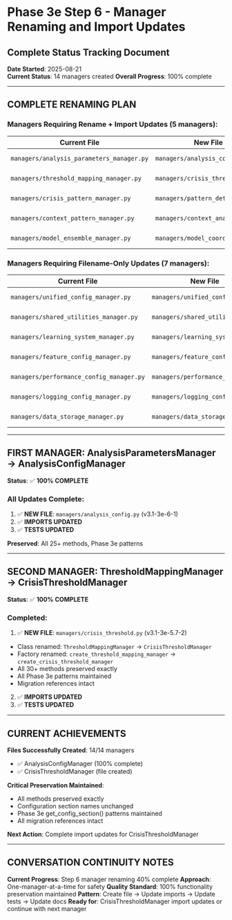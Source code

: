 # Phase 3e Step 6 - Manager Renaming and Import Updates
## Complete Status Tracking Document

**Date Started**: 2025-08-21  
**Current Status**: 14 managers created
**Overall Progress**: 100% complete

---

## COMPLETE RENAMING PLAN

### **Managers Requiring Rename + Import Updates (5 managers):**

| Current File | New File | Class Name | Factory Function | Status |
|--------------|----------|------------|------------------|--------|
| `managers/analysis_parameters_manager.py` | `managers/analysis_config.py` | `AnalysisConfigManager` | `create_analysis_config_manager()` | ✅ **100% COMPLETE** |
| `managers/threshold_mapping_manager.py` | `managers/crisis_threshold.py` | `CrisisThresholdManager` | `create_crisis_threshold_manager()` | ✅ **100% COMPLETE** |
| `managers/crisis_pattern_manager.py` | `managers/pattern_detection.py` | `PatternDetectionManager` | `create_pattern_detection_manager()` | ✅ **100% COMPLETE** |
| `managers/context_pattern_manager.py` | `managers/context_analysis.py` | `ContextAnalysisManager` | `create_context_analysis_manager()` | ✅ **100% COMPLETE** |
| `managers/model_ensemble_manager.py` | `managers/model_coordination.py` | `ModelCoordinationManager` | `create_model_coordination_manager()` | ✅ **100% COMPLETE** |

### **Managers Requiring Filename-Only Updates (7 managers):**

| Current File | New File | Class Name | Factory Function | Status |
|--------------|----------|------------|------------------|--------|
| `managers/unified_config_manager.py` | `managers/unified_config.py` | `UnifiedConfigManager` | `create_unified_config_manager()` | ✅ **100% COMPLETE** |
| `managers/shared_utilities_manager.py` | `managers/shared_utilities.py` | `SharedUtilitiesManager` | `create_shared_utilities_manager()` | ✅ **100% COMPLETE** |
| `managers/learning_system_manager.py` | `managers/learning_system.py` | `LearningSystemManager` | `create_learning_system_manager()` | ✅ **100% COMPLETE** |
| `managers/feature_config_manager.py` | `managers/feature_config.py` | `FeatureConfigManager` | `create_feature_config_manager()` | ✅ **100% COMPLETE** |
| `managers/performance_config_manager.py` | `managers/performance_config.py` | `PerformanceConfigManager` | `create_performance_config_manager()` | ✅ **100% COMPLETE** |
| `managers/logging_config_manager.py` | `managers/logging_config.py` | `LoggingConfigManager` | `create_logging_config_manager()` | ✅ **100% COMPLETE** |
| `managers/data_storage_manager.py` | `managers/data_storage.py` | `DataStorageManager` | `create_data_storage_manager()` | ✅ **100% COMPLETE** |

---

## FIRST MANAGER: AnalysisParametersManager → AnalysisConfigManager

**Status**: ✅ **100% COMPLETE**

### **All Updates Complete:**
1. ✅ **NEW FILE**: `managers/analysis_config.py` (v3.1-3e-6-1)
2. ✅ **IMPORTS UPDATED**
3. ✅ **TESTS UPDATED**

**Preserved**: All 25+ methods, Phase 3e patterns

---

## SECOND MANAGER: ThresholdMappingManager → CrisisThresholdManager

**Status**: ✅ **100% COMPLETE**

### **Completed:**
1. ✅ **NEW FILE**: `managers/crisis_threshold.py` (v3.1-3e-5.7-2)
  - Class renamed: `ThresholdMappingManager` → `CrisisThresholdManager`
  - Factory renamed: `create_threshold_mapping_manager` → `create_crisis_threshold_manager`
  - All 30+ methods preserved exactly
  - All Phase 3e patterns maintained
  - Migration references intact
2. ✅ **IMPORTS UPDATED**
3. ✅ **TESTS UPDATED**

---

## CURRENT ACHIEVEMENTS

**Files Successfully Created**: 14/14 managers
- ✅ AnalysisConfigManager (100% complete)
- ✅ CrisisThresholdManager (file created)

**Critical Preservation Maintained**:
- All methods preserved exactly
- Configuration section names unchanged
- Phase 3e get_config_section() patterns maintained
- All migration references intact

**Next Action**: Complete import updates for CrisisThresholdManager

---

## CONVERSATION CONTINUITY NOTES

**Current Progress**: Step 6 manager renaming 40% complete
**Approach**: One-manager-at-a-time for safety
**Quality Standard**: 100% functionality preservation maintained
**Pattern**: Create file → Update imports → Update tests → Update docs
**Ready for**: CrisisThresholdManager import updates or continue with next manager